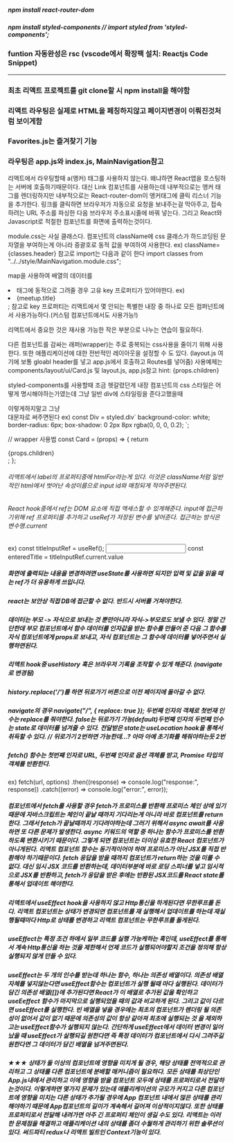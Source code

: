 ##### npm install react-router-dom

##### npm install styled-components // import styled from 'styled-components';

### funtion 자동완성은 rsc (vscode에서 확장팩 설치: Reactjs Code Snippet)

---

### 최초 리액트 프로젝트를 git clone할 시 npm install을 해야함

### 리액트 라우팅은 실제로 HTML을 페칭하지않고 페이지변경이 이뤄진것처럼 보이게함

### Favorites.js는 즐겨찾기 기능

### 라우팅은 app.js와 index.js, MainNavigation참고

리액트에서 라우팅할때 a(앵커) 태그를 사용하지 않는다. 왜냐하면 React앱을 호스팅하는 서버에 호출하기때문이다.
대신 Link 컴포넌트를 사용하는데 내부적으로는 앵커 태그를 렌더링하지만 내부적으로는 React-router-dom이 앵커태그에 클릭 리스너 기능을 추가한다.
링크를 클릭하면 브라우저가 자동으로 요청을 보내주는걸 막아주고, 접속하려는 URL 주소를 파싱한 다음 브라우저 주소표시줄에 바꿔 넣는다.
그리고 React와 Javascript로 적절한 컴포넌트를 화면에 출력하는것이다.

module.css는 사실 클래스다. 컴포넌트의 className에 css 클래스가 하드코딩된 문자열을 부여하는게 아니라 중괄호로 동적 값을 부여하여 사용한다.
ex) className={classes.header}
참고로 import는 다음과 같이 한다 import classes from "../../style/MainNavigation.module.css";

map을 사용하여 배열의 데이터를 <li> 태그에 동적으로 그려줄 경우 고유 key 프로퍼티가 있어야한다. ex)<li key={meetup.title}>{meetup.title}</li>;
참고로 key 프로퍼티는 리액트에서 몇 안되는 특별한 내장 중 하나로 모든 컴퍼넌트에서 사용가능하다.(커스텀 컴포넌트에서도 사용가능!)

리액트에서 중요한 것은 재사용 가능한 작은 부분으로 나누는 연습이 필요하다.

다른 컴포넌트를 감싸는 래퍼(wrapper)는 주로 중복되는 css사용을 줄이기 위해 사용한다.
또한 애플리케이션에 대한 전반적인 레이아웃을 설정할 수 도 있다. (layout.js 여기에 보통 gloabl header를 넣고 app.js에서 호출하고 Routes를 넣어줌)
사용예제는 components/layout/ui/Card.js 및 layout.js, app.js참고
hint: {props.children}

styled-components를 사용할때 조금 헷갈렸던게 내장 컴포넌트의 css 스타일은 어떻게 명시해야하는가였는데 그냥 일반 div에 스타일링을 준다고했을때

<div></div>이렇게하지말고 그냥 <Div> 대문자로 써주면된다
ex)
const Div = styled.div`
  background-color: white;
  border-radius: 6px;
  box-shadow: 0 2px 8px rgba(0, 0, 0, 0.2);
`;

// wrapper 사용법
const Card = (props) => {
return <Div>{props.children}</Div>;
};

###### 리액트에서 label의 프로퍼티중에 htmlFor라는게 있다. 이것은 className처럼 일반적인 html에서 벗어난 속성이름으로 input id와 매칭되게 적어주면된다.

###### React hook중에서 ref는 DOM 요소에 직접 액세스할 수 있게해준다. input에 접근하기위해 ref 프로퍼티를 추가하고 useRef가 저장된 변수를 넣어준다. 접근하는 방식은 변수명.current

ex)
const titleInputRef = useRef();
<input type="text" required id="title" ref={titleInputRef}/>
const enteredTitle = titleInputRef.current.value

##### 화면에 출력되는 내용을 변경하려면 useState를 사용하면 되지만 입력 및 값을 읽을 때는 ref가 더 유용하게 쓰입니다.

##### react는 보안상 직접 DB에 접근할 수 없다. 반드시 서버를 거쳐야한다.

##### 데이터는 부모 -> 자식으로 보내는 것 뿐만아니라 자식->부모로도 보낼 수 있다. 정말 간단한데 부모 컴포넌트에서 함수 데이터를 인자값을 받는 함수를 만들어 준 다음 그 함수를 자식 컴포넌트에게 props로 보내고, 자식 컴포넌트는 그 함수에 데이터를 넣어주면서 실행하면된다.

##### 리액트 hook중 useHistory 훅은 브라우저 기록을 조작할 수 있게 해준다. (navigate로 변경됨)

##### history.replace('/')를 하면 뒤로가기 버튼으로 이전 페이지에 돌아갈 수 없다.

##### navigate의 경우 navigate("/", { replace: true }); 두번째 인자의 객체로 첫번재 인수는 replace를 줘야한다. false는 뒤로가기 가능(default)두번째 인자의 두번째 인수는 state로 데이터를 넘겨줄 수 있다. 전달받은 state는 useLocation hook을 통해서 취득할 수 있다. // 뒤로가기 2번하면 가능한데...? 아마 아예 초기화를 해줘야하는듯 2번

##### fetch() 함수는 첫번째 인자로 URL, 두번째 인자로 옵션 객체를 받고, Promise 타입의 객체를 반환한다.

ex)
fetch(url, options)
.then((response) => console.log("response:", response))
.catch((error) => console.log("error:", error));

##### 컴포넌트에서 fetch를 사용할 경우 fetch가 프로미스를 반환해 프로미스 체인 상에 있기 때문에 자바스크립트는 체인이 끝날 때까지 기다리는게 아니라 바로 컴포넌트를 return한다. 그래서 fetch가 끝날때까지 기다려야하는데 그러기 위해서 async await를 사용하면 또 다른 문제가 발생한다. async 키워드의 역할 중 하나는 함수가 프로미스를 반환하도록 변환시키기 때문이다. 그렇게 되면 컴포넌트는 더이상 유효한 React 컴포넌트가 아니게된다. 리액트 컴포넌트 함수는 동기적이어야 하며 프로미스가 아닌 JSX를 직접 반환해야 하기때문이다. fetch 응답을 받을 때까지 컴포넌트가 return하는 것을 미룰 수 없다. 대신 임시 JSX 코드를 반환하는데, 데이터부분에 바로 로딩 스피너를 넣고 임시적으로 JSX를 반환하고, fetch가 응답을 받은 후에는 반환된 JSX코드를 React state를 통해서 업데이트 해야한다.

##### 리액트에서 useEffect hook을 사용하지 않고 Http통신을 하게된다면 무한루프를 돈다. 리액트 컴포넌트는 상태가 변경되면 컴포넌트를 재 실행해서 업데이트를 하는데 재실행될때마다 Http로 상태를 변경하고 리액트 컴포넌트는 무한루프를 돌게된다.

##### useEffect는 특정 조건 하에서 일부 코드를 실행 가능케하는 훅인데, useEffect를 통해서 계속 Http통신을 하는 것을 제한해서 언제 코드가 실행되어야할지 조건을 정의해 항상 실행되지 않게 만들 수 있다.

##### useEffect는 두 개의 인수를 받는데 하나는 함수, 하나는 의존성 배열이다. 의존성 배열 자체를 넣지않는다면 useEffect함수는 컴포넌트가 실행 될때 마다 실행된다. 데이터가 담긴 의존성 배열([])에 추가된다면 React가 이 배열로 추가된 값을 확인하고 useEeffect 함수가 마지막으로 실행되었을 때의 값과 비교하게 된다. 그리고 값이 다르면 useEffect를 실행한다. 빈 배열을 넣을 경우에는 최초의 컴포넌트가 렌더링 될 의존성이 없어서 값이 없기 때문에 의존성의 값이 항상 같아져 최초에 실행되는 것 을 제외하고는 useEffect함수가 실행되지 않는다. 간단하게 useEffect에서 데이터 변경이 일어났을 때 useEffect가 실행되길 원한다면 즉 특정 데이터가 컴포넌트에서 다시 그려주길 원한다면 그 데이터가 담긴 배열을 넘겨주면된다.

##### ★★★ 상태가 둘 이상의 컴포넌트에 영향을 미치게 될 경우, 해당 상태를 전역적으로 관리하고 그 상태를 다른 컴포넌트에 분배할 매커니즘이 필요하다. 모든 상태를 최상단인 App.js내에서 관리하고 이에 영향을 받을 컴포넌트 모두에 상태를 프로퍼티로서 전달하는것이다. 이렇게하면 몇가지 문제가 있는데 애플리케이션의 규모가 커지고 다른 컴포넌트에 영향을 미치는 다른 상태가 추가될 경우에 App 컴포넌트 내에서 많은 상태를 관리해야하기 때문에 App컴포넌트의 길이가 계속해서 길어져 이상적이지않다. 또한 상태를 프로퍼티로서 전달해 내려가면 아주 긴 프로퍼티 체인이 생길 수도 있다. 리액트는 이러한 문제점을 해결하고 애플리케이션 내의 상태를 좀더 수월하게 관리하기 위한 솔루션이 있다. 써드파티 redux나 리액트 빌트인 Context기능이 있다.
